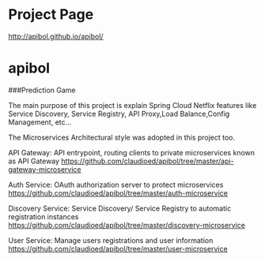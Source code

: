 # Project Page

  http://apibol.github.io/apibol/

# apibol
###Prediction Game

The main purpose of this project is explain Spring Cloud Netflix features like Service Discovery, Service Registry, API Proxy,Load Balance,Config Management, etc...

The Microservices Architectural style was adopted in this project too.


  API Gateway: API entrypoint, routing clients to private microservices known as API Gateway
  https://github.com/claudioed/apibol/tree/master/api-gateway-microservice
  
  Auth Service: OAuth authorization server to protect microservices  
  https://github.com/claudioed/apibol/tree/master/auth-microservice
  
  Discovery Service: Service Discovery/ Service Registry to automatic registration instances  
  https://github.com/claudioed/apibol/tree/master/discovery-microservice
  
  User Service: Manage users registrations and user information  
  https://github.com/claudioed/apibol/tree/master/user-microservice
  
